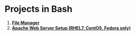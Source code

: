 # Projects in Bash  
1. [**File Manager**](https://github.com/tbhaxor/educational_projects/tree/master/SIMPLE_BASH/FILE_MANAGER)
2. [**Apache Web Server Setup (RHEL7, CentOS, Fedora only)**](https://github.com/tbhaxor/educational_projects/tree/master/BASH/APACHE_SERVER_SETUP)
